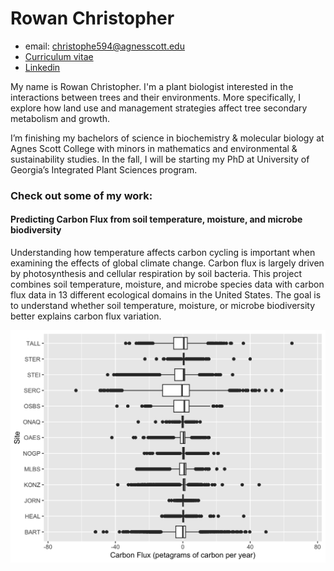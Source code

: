 
# Rowan Christopher

- email: christophe594@agnesscott.edu
- [Curriculum vitae](https://docs.google.com/document/d/e/2PACX-1vQFZZUeQjRPlOBQTw6wRg2VwQsdFJSkKhhE_PMpOVteWB2jdQFH0WED4i_VRZHMAMOGoig1dkNvxEeq/pub)
- [Linkedin](https://www.linkedin.com/in/rowan-christopher-50b441231)

My name is Rowan Christopher. I'm a plant biologist interested in the interactions between trees and their environments. More specifically, I explore how land use and management strategies affect tree secondary metabolism and growth. 

I’m finishing my bachelors of science in biochemistry & molecular biology at Agnes Scott College with minors in mathematics and environmental & sustainability studies. In the fall, I will be starting my PhD at University of Georgia’s Integrated Plant Sciences program. 

### Check out some of my work:

#### Predicting Carbon Flux from soil temperature, moisture, and microbe biodiversity

Understanding how temperature affects carbon cycling is important when examining the effects of global climate change. Carbon flux is largely driven by photosynthesis and cellular respiration by soil bacteria. This project combines soil temperature, moisture, and microbe species data with carbon flux data in 13 different ecological domains in the United States. The goal is to understand whether soil temperature, moisture, or microbe biodiversity better explains carbon flux variation. 

[![Carbon flux across 13 different ecological domains](/img/fx.site_boxplot.png)](https://github.com)

